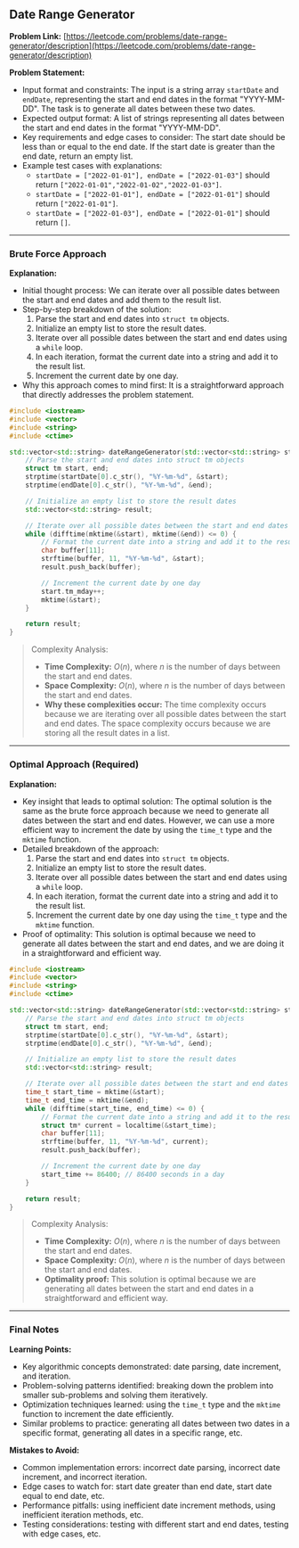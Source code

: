 ## Date Range Generator
**Problem Link:** [https://leetcode.com/problems/date-range-generator/description](https://leetcode.com/problems/date-range-generator/description)

**Problem Statement:**
- Input format and constraints: The input is a string array `startDate` and `endDate`, representing the start and end dates in the format "YYYY-MM-DD". The task is to generate all dates between these two dates.
- Expected output format: A list of strings representing all dates between the start and end dates in the format "YYYY-MM-DD".
- Key requirements and edge cases to consider: The start date should be less than or equal to the end date. If the start date is greater than the end date, return an empty list.
- Example test cases with explanations:
  - `startDate = ["2022-01-01"], endDate = ["2022-01-03"]` should return `["2022-01-01","2022-01-02","2022-01-03"]`.
  - `startDate = ["2022-01-01"], endDate = ["2022-01-01"]` should return `["2022-01-01"]`.
  - `startDate = ["2022-01-03"], endDate = ["2022-01-01"]` should return `[]`.

---

### Brute Force Approach
**Explanation:**
- Initial thought process: We can iterate over all possible dates between the start and end dates and add them to the result list.
- Step-by-step breakdown of the solution:
  1. Parse the start and end dates into `struct tm` objects.
  2. Initialize an empty list to store the result dates.
  3. Iterate over all possible dates between the start and end dates using a `while` loop.
  4. In each iteration, format the current date into a string and add it to the result list.
  5. Increment the current date by one day.
- Why this approach comes to mind first: It is a straightforward approach that directly addresses the problem statement.

```cpp
#include <iostream>
#include <vector>
#include <string>
#include <ctime>

std::vector<std::string> dateRangeGenerator(std::vector<std::string> startDate, std::vector<std::string> endDate) {
    // Parse the start and end dates into struct tm objects
    struct tm start, end;
    strptime(startDate[0].c_str(), "%Y-%m-%d", &start);
    strptime(endDate[0].c_str(), "%Y-%m-%d", &end);

    // Initialize an empty list to store the result dates
    std::vector<std::string> result;

    // Iterate over all possible dates between the start and end dates
    while (difftime(mktime(&start), mktime(&end)) <= 0) {
        // Format the current date into a string and add it to the result list
        char buffer[11];
        strftime(buffer, 11, "%Y-%m-%d", &start);
        result.push_back(buffer);

        // Increment the current date by one day
        start.tm_mday++;
        mktime(&start);
    }

    return result;
}
```

> Complexity Analysis:
> - **Time Complexity:** $O(n)$, where $n$ is the number of days between the start and end dates.
> - **Space Complexity:** $O(n)$, where $n$ is the number of days between the start and end dates.
> - **Why these complexities occur:** The time complexity occurs because we are iterating over all possible dates between the start and end dates. The space complexity occurs because we are storing all the result dates in a list.

---

### Optimal Approach (Required)
**Explanation:**
- Key insight that leads to optimal solution: The optimal solution is the same as the brute force approach because we need to generate all dates between the start and end dates. However, we can use a more efficient way to increment the date by using the `time_t` type and the `mktime` function.
- Detailed breakdown of the approach:
  1. Parse the start and end dates into `struct tm` objects.
  2. Initialize an empty list to store the result dates.
  3. Iterate over all possible dates between the start and end dates using a `while` loop.
  4. In each iteration, format the current date into a string and add it to the result list.
  5. Increment the current date by one day using the `time_t` type and the `mktime` function.
- Proof of optimality: This solution is optimal because we need to generate all dates between the start and end dates, and we are doing it in a straightforward and efficient way.

```cpp
#include <iostream>
#include <vector>
#include <string>
#include <ctime>

std::vector<std::string> dateRangeGenerator(std::vector<std::string> startDate, std::vector<std::string> endDate) {
    // Parse the start and end dates into struct tm objects
    struct tm start, end;
    strptime(startDate[0].c_str(), "%Y-%m-%d", &start);
    strptime(endDate[0].c_str(), "%Y-%m-%d", &end);

    // Initialize an empty list to store the result dates
    std::vector<std::string> result;

    // Iterate over all possible dates between the start and end dates
    time_t start_time = mktime(&start);
    time_t end_time = mktime(&end);
    while (difftime(start_time, end_time) <= 0) {
        // Format the current date into a string and add it to the result list
        struct tm* current = localtime(&start_time);
        char buffer[11];
        strftime(buffer, 11, "%Y-%m-%d", current);
        result.push_back(buffer);

        // Increment the current date by one day
        start_time += 86400; // 86400 seconds in a day
    }

    return result;
}
```

> Complexity Analysis:
> - **Time Complexity:** $O(n)$, where $n$ is the number of days between the start and end dates.
> - **Space Complexity:** $O(n)$, where $n$ is the number of days between the start and end dates.
> - **Optimality proof:** This solution is optimal because we are generating all dates between the start and end dates in a straightforward and efficient way.

---

### Final Notes

**Learning Points:**
- Key algorithmic concepts demonstrated: date parsing, date increment, and iteration.
- Problem-solving patterns identified: breaking down the problem into smaller sub-problems and solving them iteratively.
- Optimization techniques learned: using the `time_t` type and the `mktime` function to increment the date efficiently.
- Similar problems to practice: generating all dates between two dates in a specific format, generating all dates in a specific range, etc.

**Mistakes to Avoid:**
- Common implementation errors: incorrect date parsing, incorrect date increment, and incorrect iteration.
- Edge cases to watch for: start date greater than end date, start date equal to end date, etc.
- Performance pitfalls: using inefficient date increment methods, using inefficient iteration methods, etc.
- Testing considerations: testing with different start and end dates, testing with edge cases, etc.